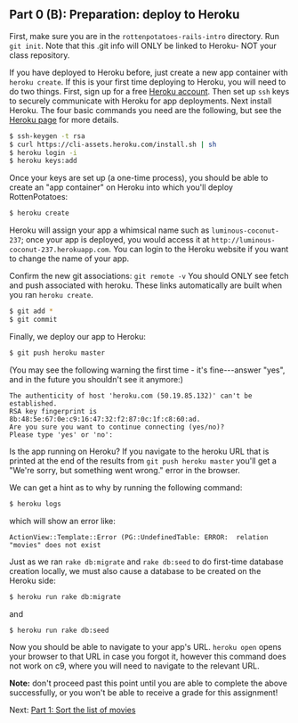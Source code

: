 
## Part 0 (B): Preparation: deploy to Heroku

First, make sure you are in the `rottenpotatoes-rails-intro` directory.
Run `git init`. Note that this .git info will ONLY be linked to Heroku- NOT your class repository. 

If you have deployed to Heroku before, just create a new app container with `heroku create`.  If this is your first time deploying to Heroku, you will need to do two things.  First, sign up for a free [Heroku account](http://heroku.com).  Then set up `ssh` keys to securely communicate with Heroku for app deployments.  Next install Heroku. The four basic commands you need are the following, but see the [Heroku page](https://devcenter.heroku.com/articles/heroku-cli) for more details.

```sh
$ ssh-keygen -t rsa
$ curl https://cli-assets.heroku.com/install.sh | sh
$ heroku login -i
$ heroku keys:add
```

Once your keys are set up (a one-time process), you should be able to create an "app container" on Heroku into which you'll deploy RottenPotatoes:

```sh
$ heroku create
```

Heroku will assign your app a whimsical name such as `luminous-coconut-237`; once your app is deployed, you would access it at `http://luminous-coconut-237.herokuapp.com`.  You can login to the Heroku website if you want to change the name of your app.

Confirm the new git associations: `git remote -v`
You should ONLY see fetch and push associated with heroku. These links automatically are built when you ran `heroku create`.

```sh
$ git add *
$ git commit
```

Finally, we deploy our app to Heroku:

```sh
$ git push heroku master
```

(You may see the  following warning the first time - it's fine---answer
"yes", and in the future you shouldn't see it anymore:)

    The authenticity of host 'heroku.com (50.19.85.132)' can't be established.
    RSA key fingerprint is 8b:48:5e:67:0e:c9:16:47:32:f2:87:0c:1f:c8:60:ad.
    Are you sure you want to continue connecting (yes/no)? 
    Please type 'yes' or 'no':

Is the app running on Heroku?  If you navigate to the heroku URL that is printed at the end of the results from `git push heroku master` you'll get a "We're sorry, but something went wrong." error in the browser.  

We can get a hint as to why by running the following command:

```sh
$ heroku logs
```

which will show an error like:

```
ActionView::Template::Error (PG::UndefinedTable: ERROR:  relation "movies" does not exist
```

Just as we ran `rake db:migrate` and `rake db:seed` to do first-time database creation locally, we must also cause a database to be created on the Heroku side:

```sh
$ heroku run rake db:migrate
```

and

```sh
$ heroku run rake db:seed
```

Now you should be able to navigate to your app's URL.  `heroku open` opens your browser to that URL in case you forgot it, however this command does not work on c9, where you will need to navigate to the relevant URL.

**Note:** don't proceed past this point until you are able to complete the above successfully, or you won't be able to receive a grade for this assignment!

Next: [Part 1: Sort the list of movies](part_1.md)
